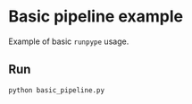 # Basic pipeline example

Example of basic `runpype` usage.

## Run

```bash
python basic_pipeline.py
```
